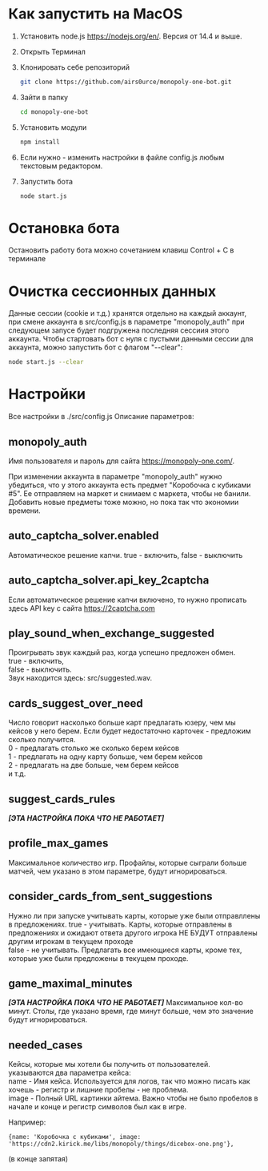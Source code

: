 # Как запустить на MacOS


1) Установить node.js https://nodejs.org/en/. Версия от 14.4 и выше.
2) Открыть Терминал
2) Клонировать себе репозиторий 
   ```bash
   git clone https://github.com/airs0urce/monopoly-one-bot.git
   ```
3) Зайти в папку
   ```bash
   cd monopoly-one-bot
   ```

4) Установить модули   
   ```bash
   npm install
   ```
5) Если нужно - изменить настройки в файле config.js любым текстовым редактором.
6) Запустить бота
   ```bash
   node start.js
   ```

# Остановка бота

Остановить работу бота можно сочетанием клавиш Control + C в терминале

# Очистка сессионных данных

Данные сессии (cookie и т.д.) хранятся отдельно на каждый аккаунт, при смене 
аккаунта в src/config.js в параметре "monopoly_auth" при следующем запусе будет подгружена последняя сессиия этого аккаунта.
Чтобы стартовать бот с нуля с пустыми данными сессии для аккаунта, можно запустить бот с флагом "--clear":
   ```bash
   node start.js --clear
   ```

# Настройки

Все настройки в ./src/config.js
Описание параметров:

## monopoly_auth
Имя пользователя и пароль для сайта https://monopoly-one.com/.

При изменении аккаунта в параметре "monopoly_auth" нужно убедиться, что у этого аккаунта есть предмет "Коробочка с кубиками #5".
Ее отправляем на маркет и снимаем с маркета, чтобы не банили. Добавить новые предметы тоже можно, но пока так что экономии времени.

## auto_captcha_solver.enabled
Автоматическое решение капчи. true - включить, false - выключить

## auto_captcha_solver.api_key_2captcha
Если автоматическое решение капчи включено, то нужно прописать здесь API key с сайта https://2captcha.com

## play_sound_when_exchange_suggested 
Проигрывать звук каждый раз, когда успешно предложен обмен.  
true - включить,  
false - выключить.  
Звук находится здесь: src/suggested.wav.

## cards_suggest_over_need
Число говорит насколько больше карт предлагать юзеру, чем мы кейсов у него берем. Если будет недостаточно карточек - предложим сколько получится.  
0 - предлагать столько же сколько берем кейсов  
1 - предлагать на одну карту больше, чем берем кейсов  
2 - предлагать на две больше, чем берем кейсов  
и т.д.  

## suggest_cards_rules
***[ЭТА НАСТРОЙКА ПОКА ЧТО НЕ РАБОТАЕТ]***


## profile_max_games
Максимальное количество игр. Профайлы, которые сыграли больше матчей, чем указано в этом параметре, будут игнорироваться.

## consider_cards_from_sent_suggestions
Нужно ли при запуске учитывать карты, которые уже были отправллены в предложениях. 
true - учитывать. Карты, которые отправлены в  
       предложениях и ожидают ответа другого игрока НЕ БУДУТ отправлены   
       другим игрокам в текущем проходе  
false - не учитывать. Предлагать все имеющиеся карты, кроме тех,  
        которые уже были предложены в текущем проходе.  

## game_maximal_minutes
***[ЭТА НАСТРОЙКА ПОКА ЧТО НЕ РАБОТАЕТ]***
Максимальное кол-во минут. Столы, где указано время, где минут больше, чем это значение будут игнорироваться.

## needed_cases
Кейсы, которые мы хотели бы получить от пользователей.  
указываются два параметра кейса:  
name - Имя кейса. Используется для логов, так что можно писать как хочешь - регистр и лишние пробелы - не проблема.  
image - Полный URL картинки айтема. Важно чтобы не было пробелов в начале и конце и регистр символов был как в игре.  

Например:
```
{name: 'Коробочка с кубиками', image: 'https://cdn2.kirick.me/libs/monopoly/things/dicebox-one.png'},
```
(в конце запятая)


